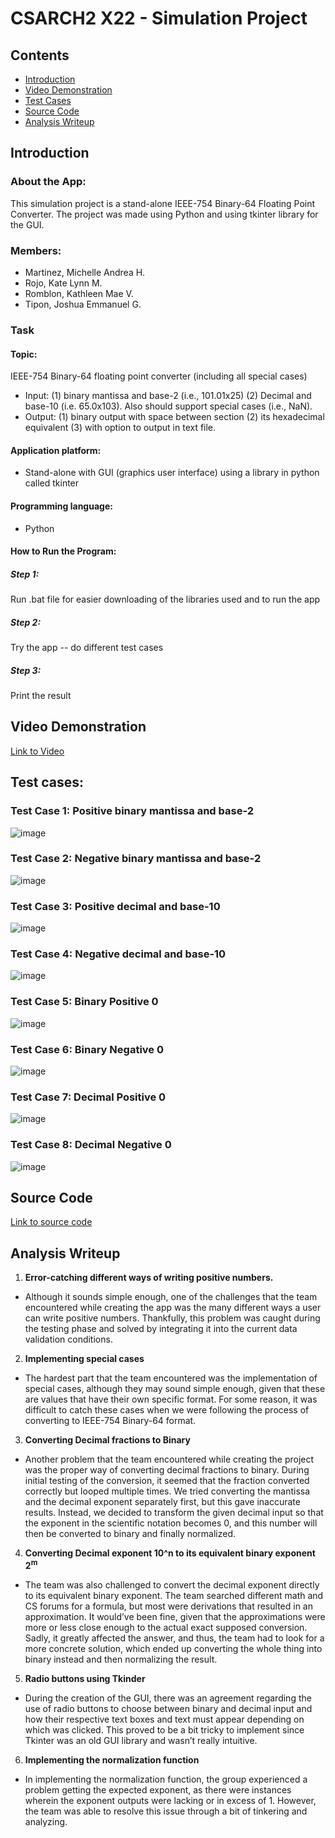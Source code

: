 # CSARCH2 X22 - Simulation Project

## Contents
- [Introduction](https://github.com/michhandreaa/CSARCH2-Binary64FloatingPointConverterSimulationProject?tab=readme-ov-file#introduction)
- [Video Demonstration](https://github.com/michhandreaa/CSARCH2-Binary64FloatingPointConverterSimulationProject?tab=readme-ov-filed#video-demonstration)
- [Test Cases](https://github.com/michhandreaa/CSARCH2-Binary64FloatingPointConverterSimulationProject?tab=readme-ov-file#test-cases)
- [Source Code](https://github.com/michhandreaa/CSARCH2-Binary64FloatingPointConverterSimulationProject?tab=readme-ov-file#source-code)
- [Analysis Writeup](https://github.com/michhandreaa/CSARCH2-Binary64FloatingPointConverterSimulationProject?tab=readme-ov-file#analysis-writeup)

## Introduction

### About the App:
This simulation project is a stand-alone IEEE-754 Binary-64 Floating Point Converter. The project was made using Python and using tkinter library for the GUI. 

### Members:
- Martinez, Michelle Andrea H.
- Rojo, Kate Lynn M.
- Romblon, Kathleen Mae V.
- Tipon, Joshua Emmanuel G.

### Task
#### Topic: 
IEEE-754 Binary-64 floating point converter (including all special cases)
- Input: (1) binary mantissa and base-2 (i.e., 101.01x25) (2) Decimal and base-10 (i.e. 65.0x103). Also should support special cases (i.e., NaN).
- Output: (1) binary output with space between section (2) its hexadecimal equivalent (3) with option to output in text file.

#### Application platform:
- Stand-alone with GUI (graphics user interface) using a library in python called tkinter

#### Programming language: 
- Python

#### How to Run the Program:

##### Step 1: 
Run .bat file for easier downloading of the libraries used and to run the app

##### Step 2:
Try the app -- do different test cases

##### Step 3:
Print the result

## Video Demonstration 
[Link to Video](https://drive.google.com/drive/folders/1vo1XsZO4flkhuDTrSAO25WQ6_eJbAzoJ?fbclid=IwAR18v4aD8gFXr5OAi47b4o2QzWRjyLqmDtnf1VTd-vw5kqFI5eyj6Qib1dM)

## Test cases:

### Test Case 1: Positive binary mantissa and base-2
![image](https://github.com/michhandreaa/CSARCH2-Binary64FloatingPointConverterSimulationProject/assets/106814132/9a4473ea-33fd-4f34-bf7f-c7c80ef212c5)

### Test Case 2: Negative binary mantissa and base-2
![image](https://github.com/michhandreaa/CSARCH2-Binary64FloatingPointConverterSimulationProject/assets/106814132/b2cb8e42-3a8a-471e-b0d3-f061870d16e3)
  
### Test Case 3: Positive decimal and base-10 
![image](https://github.com/michhandreaa/CSARCH2-Binary64FloatingPointConverterSimulationProject/assets/106814132/797395d5-ac33-49c3-bf4e-c05e876cae54)

### Test Case 4: Negative decimal and base-10 
![image](https://github.com/michhandreaa/CSARCH2-Binary64FloatingPointConverterSimulationProject/assets/106814132/d0dac2f9-4b89-4559-9ffb-15fd4b03b198)

### Test Case 5:  Binary Positive 0 
![image](https://github.com/michhandreaa/CSARCH2-Binary64FloatingPointConverterSimulationProject/assets/106814132/9fc119df-35c2-4dba-b9df-9406aa8e5bab)

### Test Case 6:  Binary Negative 0 
![image](https://github.com/michhandreaa/CSARCH2-Binary64FloatingPointConverterSimulationProject/assets/106814132/38d58bed-d88a-4892-b319-4f3f7f114c35)

### Test Case 7:  Decimal Positive 0 
![image](https://github.com/michhandreaa/CSARCH2-Binary64FloatingPointConverterSimulationProject/assets/106814132/053e1060-71a1-4be2-b4f6-0405827dee2b)

### Test Case 8:  Decimal Negative 0 
![image](https://github.com/michhandreaa/CSARCH2-Binary64FloatingPointConverterSimulationProject/assets/106814132/8e112ac0-66f0-4dc6-893c-ad773e764135)

## Source Code
[Link to source code](https://github.com/michhandreaa/CSARCH2-Binary64FloatingPointConverterSimulationProject/)

## Analysis Writeup
1. <b>Error-catching different ways of writing positive numbers.</b>
- Although it sounds simple enough, one of the challenges that the team encountered while creating the app was the many different ways a user can write positive numbers. Thankfully, this problem was caught during the testing phase and solved by integrating it into the current data validation conditions.
2. <b>Implementing special cases</b>
- The hardest part that the team encountered was the implementation of special cases, although they may sound simple enough, given that these are values that have their own specific format. For some reason, it was difficult to catch these cases when we were following the process of converting to IEEE-754 Binary-64 format.
3. <b>Converting Decimal fractions to Binary</b>
- Another problem that the team encountered while creating the project was the proper way of converting decimal fractions to binary. During initial testing of the conversion, it seemed that the fraction converted correctly but looped multiple times. We tried converting the mantissa and the decimal exponent separately first, but this gave inaccurate results. Instead, we decided to transform the given decimal input so that the exponent in the scientific notation becomes 0, and this number will then be converted to binary and finally normalized.
4. <b>Converting Decimal exponent 10^n to its equivalent binary exponent 2<sup>m</sup></b>
- The team was also challenged to convert the decimal exponent directly to its equivalent binary exponent. The team searched different math and CS forums for a formula, but most were derivations that resulted in an approximation. It would’ve been fine, given that the approximations were more or less close enough to the actual exact supposed conversion. Sadly, it greatly affected the answer, and thus, the team had to look for a more concrete solution, which ended up converting the whole thing into binary instead and then normalizing the result.
5. <b>Radio buttons using Tkinder</b>
- During the creation of the GUI, there was an agreement regarding the use of radio buttons to choose between binary and decimal input and how their respective text boxes and text must appear depending on which was clicked. This proved to be a bit tricky to implement since Tkinter was an old GUI library and wasn’t really intuitive.
6. <b>Implementing the normalization function</b>
- In implementing the normalization function, the group experienced a problem getting the expected exponent, as there were instances wherein the exponent outputs were lacking or in excess of 1. However, the team was able to resolve this issue through a bit of tinkering and analyzing. 
